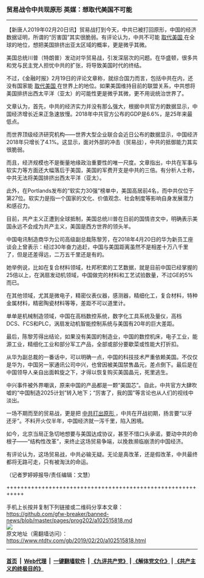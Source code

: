 ### 贸易战令中共现原形 英媒：想取代美国不可能
------------------------

<div class="post_content">
 <p>
  【新唐人2019年02月20日讯】贸易战打到今天，中共已被打回原形，中国的经济数据证明，所谓的“厉害国”其实很脆弱。有评论认为，中共不可能
  <a href="https://www.ntdtv.com/gb/取代美国.htm">
   取代美国
  </a>
  在全球的地位，想把美国排挤出亚太区域的概率，更是微乎其微。
 </p>
 <p>
  美国总统川普（特朗普）发动对华贸易战，引发深层次的问题。在华盛顿，很多共和党与民主党人担忧中共的扩张，将导致美国时代的终结。
 </p>
 <p>
  不过，《金融时报》2月19日的评论文章称，就综合国力而言，包括中共在内，还没有国家能
  <a href="https://www.ntdtv.com/gb/取代美国.htm">
   取代美国
  </a>
  在世界上的地位。如果美国维持目前的联盟关系，中共想将美国排挤出西太平洋（亚太）的可能性更是微乎其微，更不用说统治世界了。
 </p>
 <p>
  文章认为，首先，中共的经济实力并没有那么强大，根据中共官方的数据显示，中国经济增长近来正急速放慢。2018年中共官方公布的GDP是6.6%，是25年来最低点。
 </p>
 <p>
  而世界顶级经济研究机构——世界大型企业联合会近日公布的数据显示，中国经济2018年只增长了4.1%。这显示，面对外部的冲击（贸易战），中共的抵御能力其实很脆弱。
 </p>
 <p>
  而且，经济规模也不是衡量地缘政治重要性的唯一尺度。文章指出，中共在军事与软实力等方面还大幅落后于美国，美国的军费开支是中共的三倍。有分析人士称，中共无法将美国排挤出西太平洋（亚太）。
 </p>
 <p>
  此外，在Portlands发布的“软实力30强”榜单中，美国高居前4名，而中共仅位于第27位。软实力是指一个国家的文化、价值观念、社会制度等影响自身发展潜力和感召力。
 </p>
 <p>
  目前，共产主义正遭到全球抵制，美国总统川普在日前的国情咨文中，明确表示美国永远不会成为共产主义，美国是西方世界的领头羊。
 </p>
 <p>
  中国电讯制造商华为公司高级副总裁陈黎芳，在2018年4月20日的华为新员工座谈会上曾表示：经过30年奋力追赶，中国与美国距离虽然不是相差十万八千里了，但是还差得远，二万五千里还是有的。
 </p>
 <p>
  她举例说，比如在复合材料领域，杜邦积累的工艺数据，就是目前中国已经掌握的25倍以上，在涡扇发动机领域，中国做完的材料和工艺试验数量，不过GE的5%而已。
 </p>
 <p>
  在其他领域，尤其是微电子，精密仪表仪器，感测器，精细化工，复合材料，特种金属材料，精密陶瓷材料等等，差距不可以道里计。
 </p>
 <p>
  单单是机械制造领域，中国在高档数控系统，数字化工具系统及量仪，高档DCS、FCS和PLC，涡扇发动机智能控制系统与美国有20年的巨大差距。
 </p>
 <p>
  最后，陈黎芳得出结论，如果没有美国的制造业，中国的数控机床，电子工业，能源工业，精细化工业和部分军工产品，全部或部分要歇菜或性能大打折扣。
 </p>
 <p>
  从华为副总裁的一番话中，可以明确一点，中国的科技技术严重依赖美国。不仅仅是华为，中国另一家通讯公司中兴，也曾因被美国禁售晶元，差点倒下。最后是在中国领导人亲自出面斡旋之下，才得以恢复购买美国晶元，死里逃生。
 </p>
 <p>
  中兴事件被外界嘲讽，原来中国的产品都是一颗“美国芯”。自此，中共官方大肆吹嘘的“中国制造2025计划”转入地下；“厉害了，我的国”等言论也从人们的视线中淡出。
 </p>
 <p>
  一场不期而至的贸易战，更是把
  <a href="https://www.ntdtv.com/gb/中共打出原形.htm">
   中共打出原形
  </a>
  ，中共在开战初期，扬言要“以牙还牙”。不料开火仅半年，中国经济就一泻千里，陷入困境。
 </p>
 <p>
  如今，北京当局正急切地想要与美国达成协议，甚至不惜口头承诺，要动中共的命根子——“结构性改革”，来终止这场贸易争端，以挽救濒临崩溃的中国经济。
 </p>
 <p>
  有评论认为，这场贸易战，中共必输无疑。无论是真改革，还是假改革，中共最终都将无路可走，只有被淘汰的命运。
 </p>
 <p>
  （记者罗婷婷报导/责任编辑：文慧）
 </p>
 <div class="single_ad">
 </div>
</div>

+++++++++++++++++++++++++++++++++++++++++++++++++++++++++++<br/><br/>
手机上长按并复制下列链接或二维码分享本文章：<br/>
https://github.com/gfw-breaker/banned-news/blob/master/pages/prog202/a102515818.md <br/>
<a href='https://github.com/gfw-breaker/banned-news/blob/master/pages/prog202/a102515818.md'><img src='https://github.com/gfw-breaker/banned-news/blob/master/pages/prog202/a102515818.md.png'/></a> <br/>
原文地址（需翻墙访问）：https://www.ntdtv.com/gb/2019/02/20/a102515818.html


------------------------
#### [首页](https://github.com/gfw-breaker/banned-news/blob/master/README.md) &nbsp;|&nbsp; [Web代理](https://github.com/labour-camp/helloworld) &nbsp;|&nbsp; [一键翻墙软件](https://github.com/gfw-breaker/nogfw/blob/master/README.md) &nbsp;| [《九评共产党》](https://github.com/gfw-breaker/9ping.md/blob/master/README.md#九评之一评共产党是什么) | [《解体党文化》](https://github.com/gfw-breaker/jtdwh.md/blob/master/README.md) | [《共产主义的终极目的》](https://github.com/gfw-breaker/gczydzjmd.md/blob/master/README.md)

